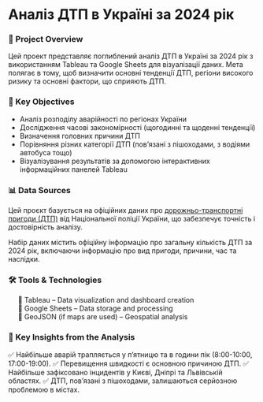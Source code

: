 # Аналіз ДТП в Україні за 2024 рік 

### 📌 Project Overview 
Цей проект представляє поглиблений аналіз ДТП в Україні за 2024 рік з використанням Tableau та Google Sheets для візуалізації даних. Мета полягає в тому, щоб визначити основні тенденції ДТП, регіони високого ризику та основні фактори, що сприяють ДТП.

### 🎯 Key Objectives
  - Аналіз розподілу аварійності по регіонах України
  - Дослідження часові закономірності (щогодинні та щоденні тенденції) 
  - Визначення головних причини ДТП
  - Порівняння різних категорії ДТП (пов’язані з пішоходами, з водіями автобуса тощо)
  - Візуалізування результатів за допомогою інтерактивних інформаційних панелей Tableau

 ### 📊 Data Sources
 
 Цей проєкт базується на офіційних даних про [дорожньо-транспортні пригоди (ДТП)](https://patrolpolice.gov.ua/statystyka/) від Національної поліції України, що забезпечує точність і достовірність аналізу.
 
 Набір даних містить офіційну інформацію про загальну кількість ДТП за 2024 рік, включаючи інформацію про вид пригоди, причини, час та наслідки.

### 🛠 Tools & Technologies
 &nbsp;&nbsp;&nbsp;&nbsp; 🔹 Tableau – Data visualization and dashboard creation  
 &nbsp;&nbsp;&nbsp;&nbsp; 🔹 Google Sheets – Data storage and processing  
&nbsp;&nbsp;&nbsp;&nbsp;  🔹 GeoJSON (if maps are used) – Geospatial analysis  

### 📌 Key Insights from the Analysis
✅ Найбільше аварій трапляється у п’ятницю та в години пік (8:00-10:00, 17:00-19:00).
✅ Перевищення швидкості є основною причиною ДТП.
✅ Найбільше зафіксовано інцидентів у Києві, Дніпрі та Львівській областях.
✅ ДТП, пов’язані з пішоходами, залишаються серйозною проблемою в містах.
